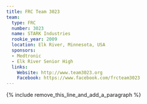 ```yaml
---
title: FRC Team 3023
team:
  type: FRC
  number: 3023
  name: STARK Industries
  rookie_year: 2009
  location: Elk River, Minnesota, USA
  sponsors:
  - Medtronic
  - Elk River Senior High
  links:
    Website: http://www.team3023.org
    Facebook: https://www.facebook.com/frcteam3023
---
```


{% include remove_this_line_and_add_a_paragraph %}